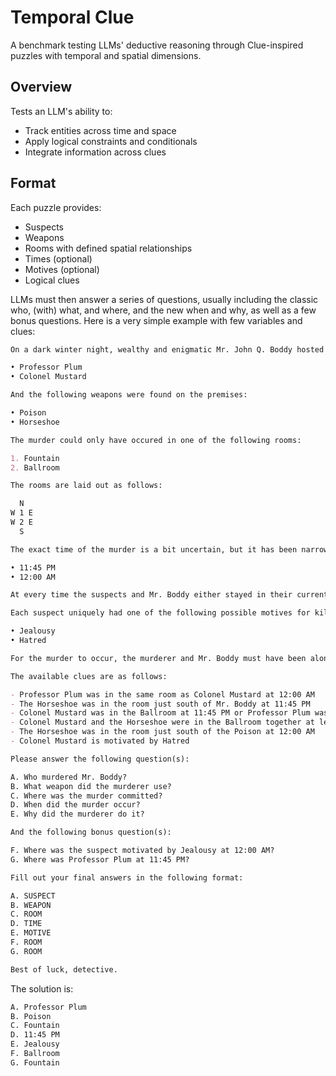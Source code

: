 # Temporal Clue

A benchmark testing LLMs' deductive reasoning through Clue-inspired puzzles with temporal and spatial dimensions.

## Overview

Tests an LLM's ability to:

- Track entities across time and space
- Apply logical constraints and conditionals
- Integrate information across clues

## Format

Each puzzle provides:

- Suspects
- Weapons
- Rooms with defined spatial relationships
- Times (optional)
- Motives (optional)
- Logical clues

LLMs must then answer a series of questions, usually including the classic who, (with) what, and where, and the new when and why, as well as a few bonus questions. Here is a very simple example with few variables and clues:

```md
On a dark winter night, wealthy and enigmatic Mr. John Q. Boddy hosted a small, but lavish, dinner party for some of his closest associates. However, the night ended in tragedy when Mr. Boddy was found dead in one of the rooms of Tudor Mansion in the early hours of the morning. The following persons of interest have been identified as suspects:

• Professor Plum
• Colonel Mustard

And the following weapons were found on the premises:

• Poison
• Horseshoe

The murder could only have occured in one of the following rooms:

1. Fountain
2. Ballroom

The rooms are laid out as follows:

  N  
W 1 E
W 2 E
  S

The exact time of the murder is a bit uncertain, but it has been narrowed down to one of the following times:

• 11:45 PM
• 12:00 AM

At every time the suspects and Mr. Boddy either stayed in their current room or moved to an orthogonally adjacent room (north, south, east, or west). Weapons could be moved by suspects between rooms as well.

Each suspect uniquely had one of the following possible motives for killing Mr. Boddy:

• Jealousy
• Hatred

For the murder to occur, the murderer and Mr. Boddy must have been alone in a room with at least one weapon at some point in the night. Any clue about Mr. Boddy's whereabouts should be read as "Mr. Boddy (dead or alive) ..."

The available clues are as follows:

- Professor Plum was in the same room as Colonel Mustard at 12:00 AM
- The Horseshoe was in the room just south of Mr. Boddy at 11:45 PM
- Colonel Mustard was in the Ballroom at 11:45 PM or Professor Plum was at the Fountain at 12:00 AM
- Colonel Mustard and the Horseshoe were in the Ballroom together at least once
- The Horseshoe was in the room just south of the Poison at 12:00 AM
- Colonel Mustard is motivated by Hatred

Please answer the following question(s):

A. Who murdered Mr. Boddy?
B. What weapon did the murderer use?
C. Where was the murder committed?
D. When did the murder occur?
E. Why did the murderer do it?

And the following bonus question(s):

F. Where was the suspect motivated by Jealousy at 12:00 AM?
G. Where was Professor Plum at 11:45 PM?

Fill out your final answers in the following format:

A. SUSPECT
B. WEAPON
C. ROOM
D. TIME
E. MOTIVE
F. ROOM
G. ROOM

Best of luck, detective.
```

The solution is:

```md
A. Professor Plum
B. Poison
C. Fountain
D. 11:45 PM
E. Jealousy
F. Ballroom
G. Fountain
```
